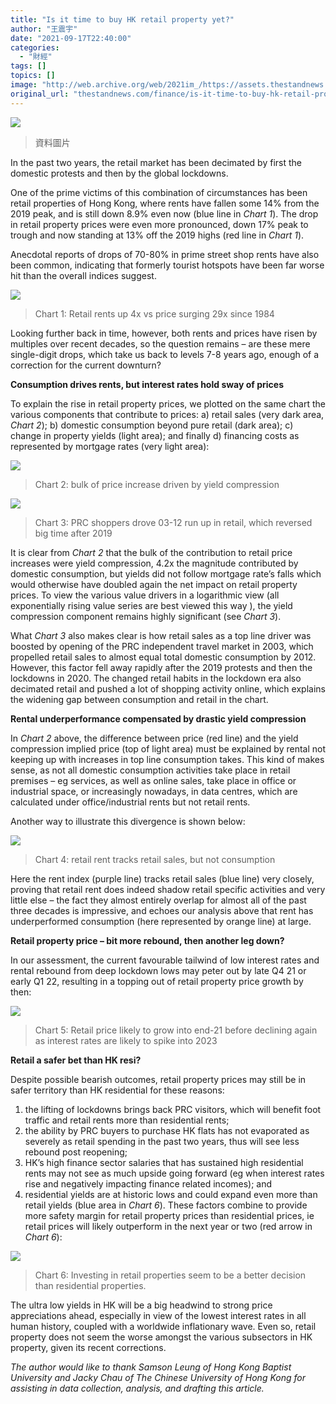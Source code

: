 ```yaml
---
title: "Is it time to buy HK retail property yet?"
author: "王震宇"
date: "2021-09-17T22:40:00"
categories:
  - "財經"
tags: []
topics: []
image: "http://web.archive.org/web/2021im_/https://assets.thestandnews.com/media/photos/0416732548234.jpg"
original_url: "thestandnews.com/finance/is-it-time-to-buy-hk-retail-property-yet"
---
```

![](http://web.archive.org/web/2021im_/https://assets.thestandnews.com/media/photos/0416732548234.jpg)
> 資料圖片

In the past two years, the retail market has been decimated by first the domestic protests and then by the global lockdowns.

One of the prime victims of this combination of circumstances has been retail properties of Hong Kong, where rents have fallen some 14% from the 2019 peak, and is still down 8.9% even now (blue line in _Chart 1_). The drop in retail property prices were even more pronounced, down 17% peak to trough and now standing at 13% off the 2019 highs (red line in _Chart 1_).

Anecdotal reports of drops of 70-80% in prime street shop rents have also been common, indicating that formerly tourist hotspots have been far worse hit than the overall indices suggest.

![](http://web.archive.org/web/2021im_/https://assets.thestandnews.com/media/photos/C1-gjdfcdf.png)
> Chart 1: Retail rents up 4x vs price surging 29x since 1984

Looking further back in time, however, both rents and prices have risen by multiples over recent decades, so the question remains – are these mere single-digit drops, which take us back to levels 7-8 years ago, enough of a correction for the current downturn?

**Consumption drives rents, but interest rates hold sway of prices**

To explain the rise in retail property prices, we plotted on the same chart the various components that contribute to prices: a) retail sales (very dark area, _Chart 2_); b) domestic consumption beyond pure retail (dark area); c) change in property yields (light area); and finally d) financing costs as represented by mortgage rates (very light area):

![](http://web.archive.org/web/2021im_/https://assets.thestandnews.com/media/photos/C2-gjdfcdf.png)
> Chart 2: bulk of price increase driven by yield compression

![](http://web.archive.org/web/2021im_/https://assets.thestandnews.com/media/photos/C3-gjdfcdf.png)
> Chart 3: PRC shoppers drove 03-12 run up in retail, which reversed big time after 2019

It is clear from _Chart 2_ that the bulk of the contribution to retail price increases were yield compression, 4.2x the magnitude contributed by domestic consumption, but yields did not follow mortgage rate’s falls which would otherwise have doubled again the net impact on retail property prices. To view the various value drivers in a logarithmic view (all exponentially rising value series are best viewed this way ), the yield compression component remains highly significant (see _Chart 3_).

What _Chart 3_ also makes clear is how retail sales as a top line driver was boosted by opening of the PRC independent travel market in 2003, which propelled retail sales to almost equal total domestic consumption by 2012. However, this factor fell away rapidly after the 2019 protests and then the lockdowns in 2020. The changed retail habits in the lockdown era also decimated retail and pushed a lot of shopping activity online, which explains the widening gap between consumption and retail in the chart.

**Rental underperformance compensated by drastic yield compression**

In _Chart 2_ above, the difference between price (red line) and the yield compression implied price (top of light area) must be explained by rental not keeping up with increases in top line consumption takes. This kind of makes sense, as not all domestic consumption activities take place in retail premises – eg services, as well as online sales, take place in office or industrial space, or increasingly nowadays, in data centres, which are calculated under office/industrial rents but not retail rents.

Another way to illustrate this divergence is shown below:

![](http://web.archive.org/web/2021im_/https://assets.thestandnews.com/media/photos/C4-gjdfcdf.png)
> Chart 4: retail rent tracks retail sales, but not consumption

Here the rent index (purple line) tracks retail sales (blue line) very closely, proving that retail rent does indeed shadow retail specific activities and very little else – the fact they almost entirely overlap for almost all of the past three decades is impressive, and echoes our analysis above that rent has underperformed consumption (here represented by orange line) at large.

**Retail property price – bit more rebound, then another leg down?**

In our assessment, the current favourable tailwind of low interest rates and rental rebound from deep lockdown lows may peter out by late Q4 21 or early Q1 22, resulting in a topping out of retail property price growth by then:

![](http://web.archive.org/web/2021im_/https://assets.thestandnews.com/media/photos/C5-gjdfcdf.png)
> Chart 5: Retail price likely to grow into end-21 before declining again as interest rates are likely to spike into 2023

**Retail a safer bet than HK resi?**

Despite possible bearish outcomes, retail property prices may still be in safer territory than HK residential for these reasons:

1.  the lifting of lockdowns brings back PRC visitors, which will benefit foot traffic and retail rents more than residential rents;
2.  the ability by PRC buyers to purchase HK flats has not evaporated as severely as retail spending in the past two years, thus will see less rebound post reopening;
3.  HK’s high finance sector salaries that has sustained high residential rents may not see as much upside going forward (eg when interest rates rise and negatively impacting finance related incomes); and
4.  residential yields are at historic lows and could expand even more than retail yields (blue area in _Chart 6_). These factors combine to provide more safety margin for retail property prices than residential prices, ie retail prices will likely outperform in the next year or two (red arrow in _Chart 6_):

![](http://web.archive.org/web/2021im_/https://assets.thestandnews.com/media/photos/C6-gjdfcdf.png)
> Chart 6: Investing in retail properties seem to be a better decision than residential properties.

The ultra low yields in HK will be a big headwind to strong price appreciations ahead, especially in view of the lowest interest rates in all human history, coupled with a worldwide inflationary wave. Even so, retail property does not seem the worse amongst the various subsectors in HK property, given its recent corrections.

_The author would like to thank Samson Leung of Hong Kong Baptist University and Jacky Chau of The Chinese University of Hong Kong for assisting in data collection, analysis, and drafting this article._